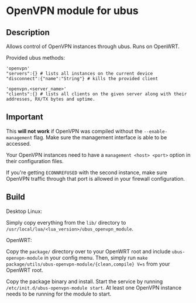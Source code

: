 # OpenVPN module for ubus
## Description

Allows control of OpenVPN instances through ubus. Runs on OpenWRT.

Provided ubus methods:
```
'openvpn'
"servers":{} # lists all instances on the current device
"disconnect":{"name":"String"} # kills the provided client

'openvpn.<server_name>'
"clients":{} # lists all clients on the given server along with their addresses, RX/TX bytes and uptime.

```

## Important
This **will not work** if OpenVPN was compiled without the `--enable-management` flag. Make sure the management interface is able to be accessed.

Your OpenVPN instances need to have a `management <host> <port>` option in their configuration files.

If you're getting `ECONNREFUSED` with the second instance, make sure OpenVPN traffic through that port is allowed in your firewall configuration.

## Build
Desktop Linux:

Simply copy everything from the `lib/` directory to `/usr/local/lua/<lua_version>/ubus_openvpn_module`.

OpenWRT:

Copy the `package/` directory over to your OpenWRT root and include `ubus-openvpn-module` in your config menu. Then, simply run `make package/utils/ubus-openvpn-module/{clean,compile} V=s` from your OpenWRT root.

Copy the package binary and install. Start the service by running `/etc/init.d/ubus-openvpn-module start`. At least one OpenVPN instance needs to be running for the module to start.